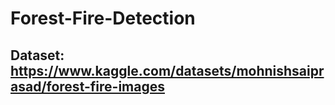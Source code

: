 # Forest-Fire-Detection

## Dataset: https://www.kaggle.com/datasets/mohnishsaiprasad/forest-fire-images
